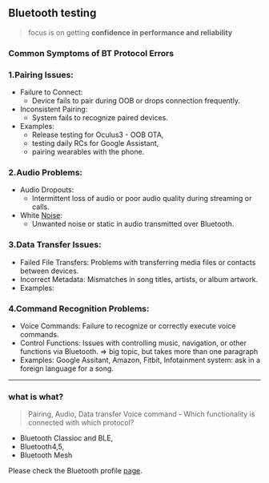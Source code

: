 ## Bluetooth testing

> focus is on getting **confidence in performance and reliability** 

### Common Symptoms of BT Protocol Errors 

### 1.Pairing Issues:

* Failure to Connect:
  * Device fails to pair during OOB or drops connection frequently.
* Inconsistent Pairing:
  * System fails to recognize paired devices.
* Examples:
  * Release testing for Oculus3 - OOB OTA,
  * testing daily RCs for Google Assistant,
  * pairing wearables with the phone.
  
### 2.Audio Problems:

* Audio Dropouts:
  * Intermittent loss of audio or poor audio quality during streaming or calls.
* White [Noise](https://www.youtube.com/watch?v=iR0FzWA93n0):
  * Unwanted noise or static in audio transmitted over Bluetooth.

### 3.Data Transfer Issues:

* Failed File Transfers: Problems with transferring media files or contacts between devices.
* Incorrect Metadata: Mismatches in song titles, artists, or album artwork.
* Examples: 

### 4.Command Recognition Problems:

* Voice Commands: Failure to recognize or correctly execute voice commands.
* Control Functions: Issues with controlling music, navigation, or other functions via Bluetooth. => big topic, but takes more than one paragraph
* Examples: Google Assitant, Amazon, Fitbit, Infotainment system: ask in a foreign language for a song.

---

### what is what?
> Pairing, Audio, Data transfer Voice command - Which functionality is connected with which protocol?

* Bluetooth Classioc and BLE,
* Bluetooth4,5,
* Bluetooth Mesh

Please check the Bluetooth profile [page](https://trumpfheller.github.io/testing/bt_profiles.html).

